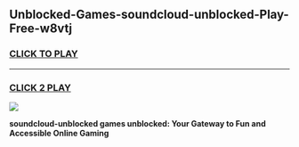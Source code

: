
## Unblocked-Games-soundcloud-unblocked-Play-Free-w8vtj
<h3>
<a href="https://premium76.site?title=soundcloud-unblocked&ref=12A">CLICK TO PLAY</a></h3>
<hr>

<h3>
<a href="https://premium76.site?title=soundcloud-unblocked&ref=12A">CLICK 2 PLAY</a>
  
</h3>

<a href="https://premium76.site?title=soundcloud-unblocked&ref=12A"><img src="https://clearcache.store/games.png"></a>


**soundcloud-unblocked games unblocked: Your Gateway to Fun and Accessible Online Gaming**

